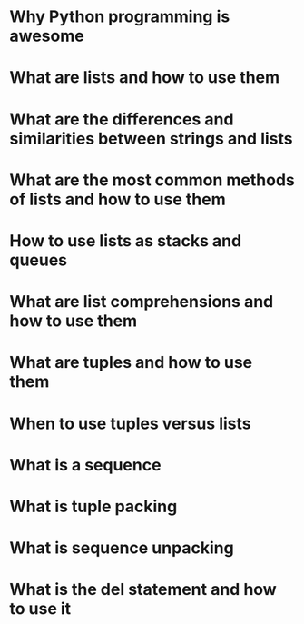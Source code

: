 # Why Python programming is awesome
# What are lists and how to use them
# What are the differences and similarities between strings and lists
# What are the most common methods of lists and how to use them
# How to use lists as stacks and queues
# What are list comprehensions and how to use them
# What are tuples and how to use them
# When to use tuples versus lists
# What is a sequence
# What is tuple packing
# What is sequence unpacking
# What is the del statement and how to use it
